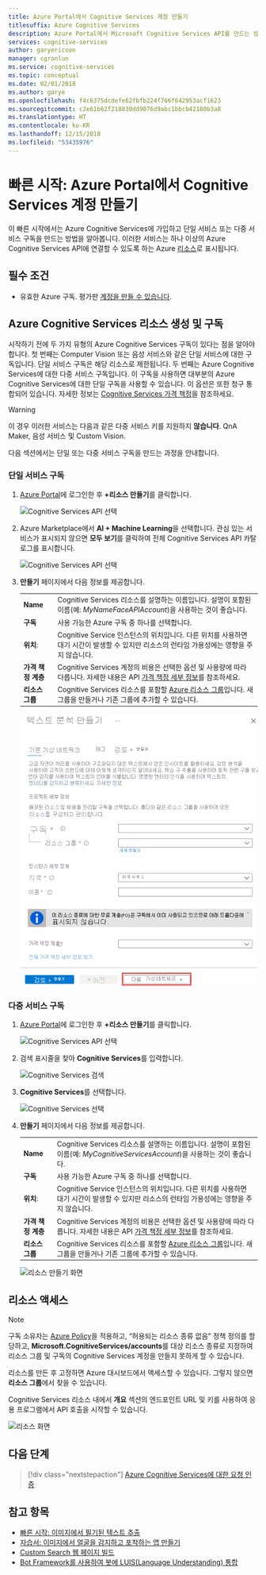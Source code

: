 ```yaml
---
title: Azure Portal에서 Cognitive Services 계정 만들기
titlesuffix: Azure Cognitive Services
description: Azure Portal에서 Microsoft Cognitive Services API를 만드는 방법입니다.
services: cognitive-services
author: garyericson
manager: cgronlun
ms.service: cognitive-services
ms.topic: conceptual
ms.date: 02/01/2018
ms.author: garye
ms.openlocfilehash: f4c6375dcdefe62fbfb224f766f642953acf1623
ms.sourcegitcommit: c2e61b62f218830dd9076d9abc1bbcb42180b3a8
ms.translationtype: HT
ms.contentlocale: ko-KR
ms.lasthandoff: 12/15/2018
ms.locfileid: "53435976"
---
```

# <a name="quickstart-create-a-cognitive-services-account-in-the-azure-portal"></a>빠른 시작: Azure Portal에서 Cognitive Services 계정 만들기

이 빠른 시작에서는 Azure Cognitive Services에 가입하고 단일 서비스 또는 다중 서비스 구독을 만드는 방법을 알아봅니다. 이러한 서비스는 하나 이상의 Azure Cognitive Services API에 연결할 수 있도록 하는 Azure [리소스](https://docs.microsoft.com/azure/azure-resource-manager/resource-group-portal)로 표시됩니다.

## <a name="prerequisites"></a>필수 조건

* 유효한 Azure 구독. 평가판 [계정을 만들 수 있습니다](https://azure.microsoft.com/free/).

## <a name="create-and-subscribe-to-an-azure-cognitive-services-resource"></a>Azure Cognitive Services 리소스 생성 및 구독

시작하기 전에 두 가지 유형의 Azure Cognitive Services 구독이 있다는 점을 알아야 합니다. 첫 번째는 Computer Vision 또는 음성 서비스와 같은 단일 서비스에 대한 구독입니다. 단일 서비스 구독은 해당 리소스로 제한됩니다. 두 번째는 Azure Cognitive Services에 대한 다중 서비스 구독입니다. 이 구독을 사용하면 대부분의 Azure Cognitive Services에 대한 단일 구독을 사용할 수 있습니다. 이 옵션은 또한 청구 통합되어 있습니다. 자세한 정보는 [Cognitive Services 가격 책정](https://azure.microsoft.com/pricing/details/cognitive-services/)을 참조하세요.

>[!WARNING]
> 이 경우 이러한 서비스는 다음과 같은 다중 서비스 키를 지원하지 **않습니다**. QnA Maker, 음성 서비스 및 Custom Vision.

다음 섹션에서는 단일 또는 다중 서비스 구독을 만드는 과정을 안내합니다.

### <a name="single-service-subscription"></a>단일 서비스 구독

1. [Azure Portal](http://portal.azure.com)에 로그인한 후 **+리소스 만들기**를 클릭합니다.

    ![Cognitive Services API 선택](media/cognitive-services-apis-create-account/azurePortalScreen.png)

2. Azure Marketplace에서 **AI + Machine Learning**을 선택합니다. 관심 있는 서비스가 표시되지 않으면 **모두 보기**를 클릭하여 전체 Cognitive Services API 카탈로그를 표시합니다.

    ![Cognitive Services API 선택](media/cognitive-services-apis-create-account/azureMarketplace.png)

3. **만들기** 페이지에서 다음 정보를 제공합니다.

    |    |    |
    |--|--|
    | **Name** | Cognitive Services 리소스를 설명하는 이름입니다. 설명이 포함된 이름(예: *MyNameFaceAPIAccount*)을 사용하는 것이 좋습니다. |
    | **구독** | 사용 가능한 Azure 구독 중 하나를 선택합니다. |
    | **위치**: | Cognitive Service 인스턴스의 위치입니다. 다른 위치를 사용하면 대기 시간이 발생할 수 있지만 리소스의 런타임 가용성에는 영향을 주지 않습니다. |
    | **가격 책정 계층** | Cognitive Services 계정의 비용은 선택한 옵션 및 사용량에 따라 다릅니다. 자세한 내용은 API [가격 책정 세부 정보](https://azure.microsoft.com/pricing/details/cognitive-services/)를 참조하세요.
    | **리소스 그룹** | Cognitive Services 리소스를 포함할 [Azure 리소스 그룹](https://docs.microsoft.com/azure/architecture/cloud-adoption/getting-started/azure-resource-access#what-is-an-azure-resource-group)입니다. 새 그룹을 만들거나 기존 그룹에 추가할 수 있습니다. |

    ![리소스 만들기 화면](media/cognitive-services-apis-create-account/resource_create_screen.png)

### <a name="multi-service-subscription"></a>다중 서비스 구독

1. [Azure Portal](http://portal.azure.com)에 로그인한 후 **+리소스 만들기**를 클릭합니다.

    ![Cognitive Services API 선택](media/cognitive-services-apis-create-account/azurePortalScreenMulti.png)

2. 검색 표시줄을 찾아 **Cognitive Services**를 입력합니다.

    ![Cognitive Services 검색](media/cognitive-services-apis-create-account/azureCogServSearchMulti.png)

3. **Cognitive Services**를 선택합니다.

    ![Cognitive Services 선택](media/cognitive-services-apis-create-account/azureMarketplaceMulti.png)

3. **만들기** 페이지에서 다음 정보를 제공합니다.

    |    |    |
    |--|--|
    | **Name** | Cognitive Services 리소스를 설명하는 이름입니다. 설명이 포함된 이름(예: *MyCognitiveServicesAccount*)을 사용하는 것이 좋습니다. |
    | **구독** | 사용 가능한 Azure 구독 중 하나를 선택합니다. |
    | **위치**: | Cognitive Service 인스턴스의 위치입니다. 다른 위치를 사용하면 대기 시간이 발생할 수 있지만 리소스의 런타임 가용성에는 영향을 주지 않습니다. |
    | **가격 책정 계층** | Cognitive Services 계정의 비용은 선택한 옵션 및 사용량에 따라 다릅니다. 자세한 내용은 API [가격 책정 세부 정보](https://azure.microsoft.com/pricing/details/cognitive-services/)를 참조하세요.
    | **리소스 그룹** | Cognitive Services 리소스를 포함할 [Azure 리소스 그룹](https://docs.microsoft.com/azure/architecture/cloud-adoption/getting-started/azure-resource-access#what-is-an-azure-resource-group)입니다. 새 그룹을 만들거나 기존 그룹에 추가할 수 있습니다. |

    ![리소스 만들기 화면](media/cognitive-services-apis-create-account/resource_create_screen_multi.png)

## <a name="access-your-resource"></a>리소스 액세스

> [!NOTE]
> 구독 소유자는 [Azure Policy](https://docs.microsoft.com/azure/governance/policy/overview#policy-definition)을 적용하고, “허용되는 리소스 종류 없음” 정책 정의를 할당하고, **Microsoft.CognitiveServices/accounts**를 대상 리소스 종류로 지정하여 리소스 그룹 및 구독의 Cognitive Services 계정을 만들지 못하게 할 수 있습니다.

리소스를 만든 후 고정하면 Azure 대시보드에서 액세스할 수 있습니다. 그렇지 않으면 **리소스 그룹**에서 찾을 수 있습니다.

Cognitive Services 리소스 내에서 **개요** 섹션의 엔드포인트 URL 및 키를 사용하여 응용 프로그램에서 API 호출을 시작할 수 있습니다.

![리소스 화면](media/cognitive-services-apis-create-account/resourceScreen.png)

## <a name="next-steps"></a>다음 단계

> [!div class="nextstepaction"]
> [Azure Cognitive Services에 대한 요청 인증](authentication.md)

## <a name="see-also"></a>참고 항목

* [빠른 시작: 이미지에서 필기된 텍스트 추출](https://docs.microsoft.com/azure/cognitive-services/computer-vision/quickstarts/csharp-hand-text)
* [자습서: 이미지에서 얼굴을 감지하고 포착하는 앱 만들기](https://docs.microsoft.com/azure/cognitive-services/Face/Tutorials/FaceAPIinCSharpTutorial)
* [Custom Search 웹 페이지 빌드](https://docs.microsoft.com/azure/cognitive-services/bing-custom-search/tutorials/custom-search-web-page)
* [Bot Framework를 사용하여 봇에 LUIS(Language Understanding) 통합](https://docs.microsoft.com/azure/cognitive-services/luis/luis-nodejs-tutorial-build-bot-framework-sample)
